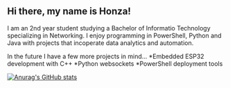 ## Hi there, my name is Honza!
I am an 2nd year student studying a Bachelor of Informatio Technology specializing in Networking. I enjoy programming in PowerShell, Python and Java with projects that incoperate data analytics and automation.

In the future I have a few more projects in mind...
*Embedded ESP32 development with C++
*Python websockets
*PowerShell deployment tools

[![Anurag's GitHub stats](https://github-readme-stats.vercel.app/api?username=salmonidaescale)](https://github.com/anuraghazra/github-readme-stats)
